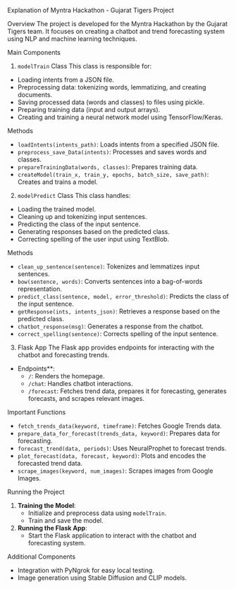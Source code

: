 
Explanation of Myntra Hackathon - Gujarat Tigers Project

Overview
The project is developed for the Myntra Hackathon by the Gujarat Tigers team. It focuses on creating a chatbot and trend forecasting system using NLP and machine learning techniques.

Main Components

1. `modelTrain` Class
This class is responsible for:
- Loading intents from a JSON file.
- Preprocessing data: tokenizing words, lemmatizing, and creating documents.
- Saving processed data (words and classes) to files using pickle.
- Preparing training data (input and output arrays).
- Creating and training a neural network model using TensorFlow/Keras.

Methods
- `loadIntents(intents_path)`: Loads intents from a specified JSON file.
- `preprocess_save_Data(intents)`: Processes and saves words and classes.
- `prepareTrainingData(words, classes)`: Prepares training data.
- `createModel(train_x, train_y, epochs, batch_size, save_path)`: Creates and trains a model.

2. `modelPredict` Class
This class handles:
- Loading the trained model.
- Cleaning up and tokenizing input sentences.
- Predicting the class of the input sentence.
- Generating responses based on the predicted class.
- Correcting spelling of the user input using TextBlob.

Methods
- `clean_up_sentence(sentence)`: Tokenizes and lemmatizes input sentences.
- `bow(sentence, words)`: Converts sentences into a bag-of-words representation.
- `predict_class(sentence, model, error_threshold)`: Predicts the class of the input sentence.
- `getResponse(ints, intents_json)`: Retrieves a response based on the predicted class.
- `chatbot_response(msg)`: Generates a response from the chatbot.
- `correct_spelling(sentence)`: Corrects spelling of the input sentence.

3. Flask App
The Flask app provides endpoints for interacting with the chatbot and forecasting trends.
- Endpoints**:
  - `/`: Renders the homepage.
  - `/chat`: Handles chatbot interactions.
  - `/forecast`: Fetches trend data, prepares it for forecasting, generates forecasts, and scrapes relevant images.

Important Functions
- `fetch_trends_data(keyword, timeframe)`: Fetches Google Trends data.
- `prepare_data_for_forecast(trends_data, keyword)`: Prepares data for forecasting.
- `forecast_trend(data, periods)`: Uses NeuralProphet to forecast trends.
- `plot_forecast(data, forecast, keyword)`: Plots and encodes the forecasted trend data.
- `scrape_images(keyword, num_images)`: Scrapes images from Google Images.

Running the Project
1. **Training the Model**:
   - Initialize and preprocess data using `modelTrain`.
   - Train and save the model.
2. **Running the Flask App**:
   - Start the Flask application to interact with the chatbot and forecasting system.

Additional Components
- Integration with PyNgrok for easy local testing.
- Image generation using Stable Diffusion and CLIP models.
